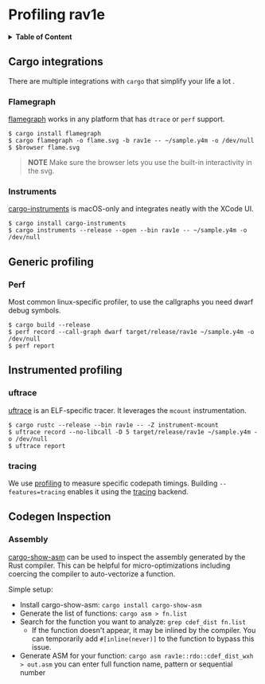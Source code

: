 # Profiling rav1e

<details>
<summary><b>Table of Content</b></summary>

- [Cargo integrations](#cargo-integrations)
  - [Flamegraph](#flamegraph)
  - [Instruments](#instruments)
- [Generic profiling](#generic-profiling)
  - [Perf](#perf)
- [Instrumented profiling](#instrumented-profiling)
  - [uftrace](#uftrace)
  - [tracing](#tracing)
- [Codegen Inspection](#codegen-inspection)
  - [Assembly](#assembly)
</details>

## Cargo integrations

There are multiple integrations with `cargo` that simplify your life a lot .

### Flamegraph
[flamegraph](https://github.com/ferrous-systems/flamegraph) works in any
platform that has `dtrace` or `perf` support.

```
$ cargo install flamegraph
$ cargo flamegraph -o flame.svg -b rav1e -- ~/sample.y4m -o /dev/null
$ $browser flame.svg
```

> **NOTE** Make sure the browser lets you use the built-in interactivity in the
> svg.

### Instruments
[cargo-instruments](https://github.com/cmyr/cargo-instruments) is macOS-only
and integrates neatly with the XCode UI.

```
$ cargo install cargo-instruments
$ cargo instruments --release --open --bin rav1e -- ~/sample.y4m -o /dev/null
```

## Generic profiling

### Perf

Most common linux-specific profiler, to use the callgraphs you need dwarf
debug symbols.

```
$ cargo build --release
$ perf record --call-graph dwarf target/release/rav1e ~/sample.y4m -o /dev/null
$ perf report
```

## Instrumented profiling

### uftrace

[uftrace](https://github.com/namhyung/uftrace) is an ELF-specific tracer.
It leverages the `mcount` instrumentation.

```
$ cargo rustc --release --bin rav1e -- -Z instrument-mcount
$ uftrace record --no-libcall -D 5 target/release/rav1e ~/sample.y4m -o /dev/null
$ uftrace report
```

### tracing

We use [profiling](https://crates.io/crates/profiling) to measure specific
codepath timings. Building `--features=tracing` enables it using the
[tracing](https://crates.io/crates/tracing) backend.

## Codegen Inspection

### Assembly

[cargo-show-asm](https://github.com/pacak/cargo-show-asm) can be used to inspect the assembly
generated by the Rust compiler. This can be helpful for micro-optimizations including
coercing the compiler to auto-vectorize a function.

Simple setup:

- Install cargo-show-asm: `cargo install cargo-show-asm`
- Generate the list of functions: `cargo asm > fn.list`
- Search for the function you want to analyze: `grep cdef_dist fn.list`
  - If the function doesn't appear, it may be inlined by the compiler.
    You can temporarily add `#[inline(never)]` to the function
    to bypass this issue.
- Generate ASM for your function: `cargo asm rav1e::rdo::cdef_dist_wxh > out.asm`
  you can enter full function name, pattern or sequential number
